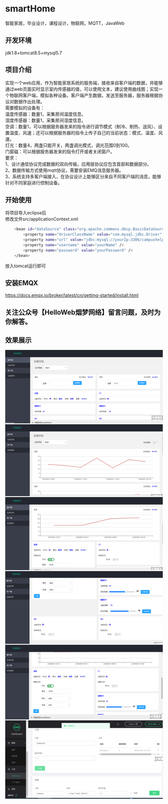 # smartHome
智能家居，毕业设计，课程设计，物联网，MQTT，JavaWeb

## 开发环境
jdk1.8+tomcat8.5+mysql5.7

## 项目介绍
实现一个web应用，作为智能家居系统的服务端，接收来自客户端的数据，并能够通过web页面实时显示室内传感器的值，可以使用文本，建议使用曲线图；实现一个物联网客户端，模拟各种设备。客户端产生数据，发送至服务器，服务器根据协议对数据作出处理。  
需要模拟的设备有：  
温度传感器：数量1，采集房间温度信息。  
湿度传感器：数量1，采集房间湿度信息。  
空调：数量1，可以根据服务器发来的指令进行调节模式（制冷、制热、送风）、设置温度、风速；还可以根据服务器的指令上传子自己的当前状态：模式、温度、风速。  
灯光：数量4，两盏只能开关，两盏调光模式，调光范围0到100。  
门窗磁：可以根据服务器发来的指令打开或者关闭窗户。  
要求：  
1、设计通信协议完成数据的双向传输，应用层协议应包含首部和数据部分。  
2、数据传输方式使用mqtt协议，需要安装EMQ消息服务器。  
3、系统支持多客户端接入，在协议设计上能够区分来自不同客户端的消息，能够针对不同家庭进行控制设备。  
  

## 开始使用
将项目导入eclipse后  
修改文件src/applicationContext.xml  
```sh
	<bean id="dataSource" class="org.apache.commons.dbcp.BasicDataSource">  
		<property name="driverClassName" value="com.mysql.jdbc.Driver" />  
		<property name="url" value="jdbc:mysql://yourIp:3306/campushelp" />  
		<property name="username" value="yourName" />  
		<property name="password" value="yourPassword" />  
	</bean>  
```
  放入tomcat运行即可  
  
## 安装EMQX
https://docs.emqx.io/broker/latest/cn/getting-started/install.html
## 关注公众号【HelloWeb烟梦网络】留言问题，及时为你解答。
## 效果展示

![Image text](https://github.com/ytu-shh/images/blob/master/smartHome/client.png?raw=true)
![Image text](https://github.com/ytu-shh/images/blob/master/smartHome/server1.png?raw=true)
![Image text](https://github.com/ytu-shh/images/blob/master/smartHome/server2.png?raw=true)
![Image text](https://github.com/ytu-shh/images/blob/master/smartHome/server3.png?raw=true)
![Image text](https://github.com/ytu-shh/images/blob/master/smartHome/server4.png?raw=true)
![Image text](https://github.com/ytu-shh/images/blob/master/smartHome/emqx2.png?raw=true)

